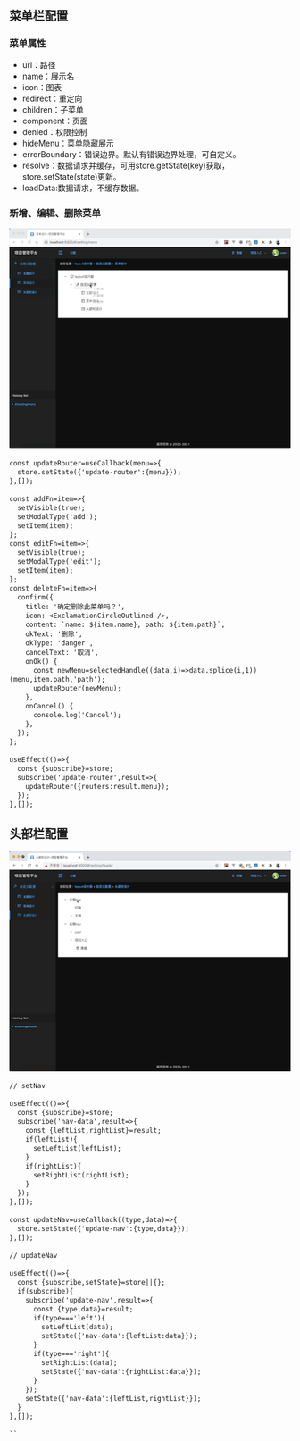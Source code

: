 ## 菜单栏配置

### 菜单属性

- url：路径
- name：展示名
- icon：图表
- redirect：重定向
- children：子菜单
- component：页面
- denied：权限控制
- hideMenu：菜单隐藏展示
- errorBoundary：错误边界。默认有错误边界处理，可自定义。
- resolve：数据请求并缓存，可用store.getState(key)获取，store.setState(state)更新。
- loadData:数据请求，不缓存数据。

### 新增、编辑、删除菜单

![menu](./menuCfg.gif)

```
const updateRouter=useCallback(menu=>{
  store.setState({'update-router':{menu}});
},[]);

const addFn=item=>{
  setVisible(true);
  setModalType('add');
  setItem(item);
};
const editFn=item=>{
  setVisible(true);
  setModalType('edit');
  setItem(item);
};
const deleteFn=item=>{
  confirm({
    title: '确定删除此菜单吗？',
    icon: <ExclamationCircleOutlined />,
    content: `name: ${item.name}, path: ${item.path}`,
    okText: '删除',
    okType: 'danger',
    cancelText: '取消',
    onOk() {
      const newMenu=selectedHandle((data,i)=>data.splice(i,1))(menu,item.path,'path');
      updateRouter(newMenu);
    },
    onCancel() {
      console.log('Cancel');
    },
  });
};

useEffect(()=>{
  const {subscribe}=store;
  subscribe('update-router',result=>{
    updateRouter({routers:result.menu});
  });
},[]);

```

## 头部栏配置

![nav](./navCfg.gif)


```
// setNav

useEffect(()=>{
  const {subscribe}=store;
  subscribe('nav-data',result=>{
    const {leftList,rightList}=result;
    if(leftList){
      setLeftList(leftList);
    }
    if(rightList){
      setRightList(rightList);
    }
  });
},[]);

const updateNav=useCallback((type,data)=>{
  store.setState({'update-nav':{type,data}});
},[]);

// updateNav

useEffect(()=>{
  const {subscribe,setState}=store||{};
  if(subscribe){
    subscribe('update-nav',result=>{
      const {type,data}=result;
      if(type==='left'){
        setLeftList(data);
        setState({'nav-data':{leftList:data}});
      }
      if(type==='right'){
        setRightList(data);
        setState({'nav-data':{rightList:data}});
      }
    });
    setState({'nav-data':{leftList,rightList}});
  }
},[]);

``













